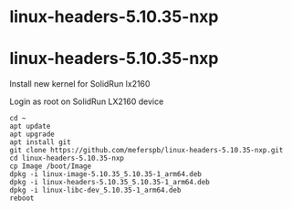 # linux-headers-5.10.35-nxp
# linux-headers-5.10.35-nxp

Install new kernel for SolidRun lx2160

Login as root on SolidRun LX2160 device

```
cd ~
apt update
apt upgrade
apt install git
git clone https://github.com/meferspb/linux-headers-5.10.35-nxp.git
cd linux-headers-5.10.35-nxp
cp Image /boot/Image
dpkg -i linux-image-5.10.35_5.10.35-1_arm64.deb
dpkg -i linux-headers-5.10.35_5.10.35-1_arm64.deb
dpkg -i linux-libc-dev_5.10.35-1_arm64.deb
reboot
```
